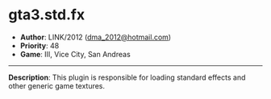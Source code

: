 gta3.std.fx
=========================================================================
 + __Author__:   LINK/2012 (<dma_2012@hotmail.com>)
 + __Priority__: 48
 + __Game__: III, Vice City, San Andreas

*************************************************************************

__Description__:
 This plugin is responsible for loading standard effects and other generic game textures.
